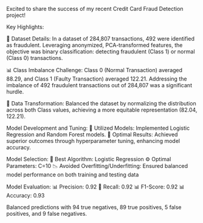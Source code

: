 Excited to share the success of my recent Credit Card Fraud Detection project!

Key Highlights:

📅 Dataset Details: In a dataset of 284,807 transactions, 492 were identified as fraudulent. Leveraging anonymized, PCA-transformed features, the objective was binary classification: detecting fraudulent (Class 1) or normal (Class 0) transactions.

📊 Class Imbalance Challenge: Class 0 (Normal Transaction) averaged 88.29, and Class 1 (Faulty Transaction) averaged 122.21. Addressing the imbalance of 492 fraudulent transactions out of 284,807 was a significant hurdle.

🔄 Data Transformation: Balanced the dataset by normalizing the distribution across both Class values, achieving a more equitable representation (82.04, 122.21).

Model Development and Tuning:
🧠 Utilized Models: Implemented Logistic Regression and Random Forest models.
🎯 Optimal Results: Achieved superior outcomes through hyperparameter tuning, enhancing model accuracy.

Model Selection:
🚀 Best Algorithm: Logistic Regression
⚙️ Optimal Parameters: C=10
📉 Avoided Overfitting/Underfitting: Ensured balanced model performance on both training and testing data

Model Evaluation:
📊 Precision: 0.92
🔄 Recall: 0.92
📊 F1-Score: 0.92
📊 Accuracy: 0.93

Balanced predictions with 94 true negatives, 89 true positives, 5 false positives, and 9 false negatives.
